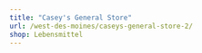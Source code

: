 ```yaml
---
title: "Casey's General Store"
url: /west-des-moines/caseys-general-store-2/
shop: Lebensmittel
---
```


